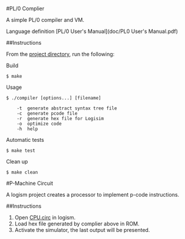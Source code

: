 #PL/0 Complier

A simple PL/0 compiler and VM.

Language definition [PL/0 User's Manual](doc/PL0 User's Manual.pdf)

##Instructions

From the [project directory](Compiler/), run the following:

Build

```
$ make
```

Usage

```
$ ./compiler [options...] [filename]

    -t  generate abstract syntax tree file
    -c  generate pcode file
    -r  generate hex file for Logisim
    -o  optimize code
    -h  help
```

Automatic tests

```
$ make test
```

Clean up

```
$ make clean
```

#P-Machine Circuit

A logism project creates a processor to implement p-code instructions.

##Instructions

1. Open [CPU.circ](Circuit/CPU.circ) in logism.
2. Load hex file generated by complier above in ROM.
3. Activate the simulator, the last output will be presented.